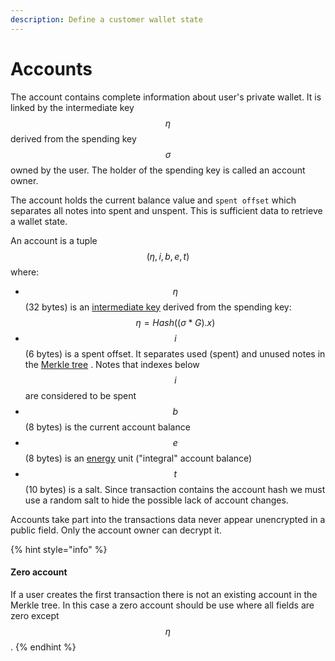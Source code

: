 ```yaml
---
description: Define a customer wallet state
---
```


# Accounts

The account contains complete information about user's private wallet. It is linked by the intermediate key $$\eta$$ derived from the spending key $$\sigma$$owned by the user. The holder of the spending key is called an account owner.

The account holds the current balance value and `spent offset` which separates all notes into spent and unspent. This is sufficient data to retrieve a wallet state.

An account is a tuple $$(\eta, i, b, e, t)$$ where:

* $$\eta$$ (32 bytes) is an [intermediate key](../zkbob-keys/) derived from the spending key: $$\eta = Hash((\sigma*G).x)$$
* $$i$$(6 bytes) is a spent offset. It separates used (spent) and unused notes in the [Merkle tree](../untitled/) . Notes that indexes below $$i$$ are considered to be spent
* $$b$$(8 bytes) is the current account balance
* $$e$$(8 bytes) is an [energy](../../in-development/energy-token.md) unit ("integral" account balance)
* $$t$$(10 bytes) is a salt. Since transaction contains the account hash we must use a random salt to hide the possible lack of account changes.

Accounts take part into the transactions data never appear unencrypted in a public field. Only the account owner can decrypt it.

{% hint style="info" %}
#### Zero account

If a user creates the first transaction there is not an existing account in the Merkle tree. In this case a zero account should be use where all fields are zero except $$\eta$$.​
{% endhint %}
